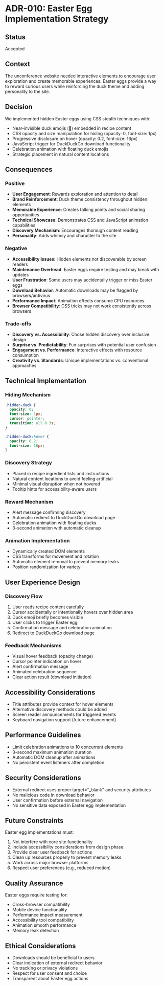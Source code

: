 # ADR-010: Easter Egg Implementation Strategy

## Status
Accepted

## Context
The unconference website needed interactive elements to encourage user exploration and create memorable experiences. Easter eggs provide a way to reward curious users while reinforcing the duck theme and adding personality to the site.

## Decision
We implemented hidden Easter eggs using CSS stealth techniques with:
- Near-invisible duck emojis (🦆) embedded in recipe content
- CSS opacity and size manipulation for hiding (opacity: 0, font-size: 1px)
- Progressive disclosure on hover (opacity: 0.2, font-size: 16px)
- JavaScript trigger for DuckDuckGo download functionality
- Celebration animation with floating duck emojis
- Strategic placement in natural content locations

## Consequences

### Positive
- **User Engagement**: Rewards exploration and attention to detail
- **Brand Reinforcement**: Duck theme consistency throughout hidden elements
- **Memorable Experience**: Creates talking points and social sharing opportunities
- **Technical Showcase**: Demonstrates CSS and JavaScript animation capabilities
- **Discovery Mechanism**: Encourages thorough content reading
- **Personality**: Adds whimsy and character to the site

### Negative
- **Accessibility Issues**: Hidden elements not discoverable by screen readers
- **Maintenance Overhead**: Easter eggs require testing and may break with updates
- **User Frustration**: Some users may accidentally trigger or miss Easter eggs
- **Download Behavior**: Automatic downloads may be flagged by browsers/antivirus
- **Performance Impact**: Animation effects consume CPU resources
- **Browser Compatibility**: CSS tricks may not work consistently across browsers

### Trade-offs
- **Discovery vs. Accessibility**: Chose hidden discovery over inclusive design
- **Surprise vs. Predictability**: Fun surprises with potential user confusion
- **Engagement vs. Performance**: Interactive effects with resource consumption
- **Creativity vs. Standards**: Unique implementations vs. conventional approaches

## Technical Implementation

### Hiding Mechanism
```css
.hidden-duck {
  opacity: 0;
  font-size: 1px;
  cursor: pointer;
  transition: all 0.3s;
}

.hidden-duck:hover {
  opacity: 0.2;
  font-size: 16px;
}
```

### Discovery Strategy
- Placed in recipe ingredient lists and instructions
- Natural content locations to avoid feeling artificial
- Minimal visual disruption when not hovered
- Tooltip hints for accessibility-aware users

### Reward Mechanism
- Alert message confirming discovery
- Automatic redirect to DuckDuckGo download page
- Celebration animation with floating ducks
- 3-second animation with automatic cleanup

### Animation Implementation
- Dynamically created DOM elements
- CSS transforms for movement and rotation
- Automatic element removal to prevent memory leaks
- Position randomization for variety

## User Experience Design

### Discovery Flow
1. User reads recipe content carefully
2. Cursor accidentally or intentionally hovers over hidden area
3. Duck emoji briefly becomes visible
4. User clicks to trigger Easter egg
5. Confirmation message and celebration animation
6. Redirect to DuckDuckGo download page

### Feedback Mechanisms
- Visual hover feedback (opacity change)
- Cursor pointer indication on hover
- Alert confirmation message
- Animated celebration sequence
- Clear action result (download initiation)

## Accessibility Considerations
- Title attributes provide context for hover elements
- Alternative discovery methods could be added
- Screen reader announcements for triggered events
- Keyboard navigation support (future enhancement)

## Performance Guidelines
- Limit celebration animations to 10 concurrent elements
- 3-second maximum animation duration
- Automatic DOM cleanup after animations
- No persistent event listeners after completion

## Security Considerations
- External redirect uses proper target="_blank" and security attributes
- No malicious code in download behavior
- User confirmation before external navigation
- No sensitive data exposed in Easter egg implementation

## Future Constraints
Easter egg implementations must:
1. Not interfere with core site functionality
2. Include accessibility considerations from design phase
3. Provide clear user feedback for actions
4. Clean up resources properly to prevent memory leaks
5. Work across major browser platforms
6. Respect user preferences (e.g., reduced motion)

## Quality Assurance
Easter eggs require testing for:
- Cross-browser compatibility
- Mobile device functionality
- Performance impact measurement
- Accessibility tool compatibility
- Animation smooth performance
- Memory leak detection

## Ethical Considerations
- Downloads should be beneficial to users
- Clear indication of external redirect behavior
- No tracking or privacy violations
- Respect for user consent and choice
- Transparent about Easter egg actions